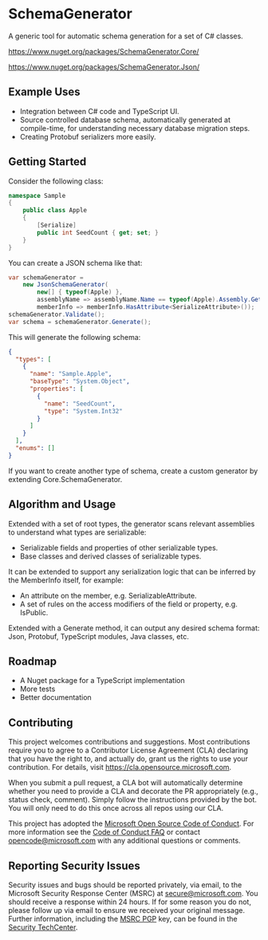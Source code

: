 # SchemaGenerator

A generic tool for automatic schema generation for a set of C# classes.

https://www.nuget.org/packages/SchemaGenerator.Core/

https://www.nuget.org/packages/SchemaGenerator.Json/

## Example Uses

* Integration between C# code and TypeScript UI.
* Source controlled database schema, automatically generated at compile-time, for understanding necessary database migration steps.
* Creating Protobuf serializers more easily. 

## Getting Started

Consider the following class:
```csharp
namespace Sample
{
    public class Apple
    {
        [Serialize]
        public int SeedCount { get; set; }
    }
}
```

You can create a JSON schema like that:
```csharp
var schemaGenerator =
    new JsonSchemaGenerator(
        new[] { typeof(Apple) },
        assemblyName => assemblyName.Name == typeof(Apple).Assembly.GetName(),
        memberInfo => memberInfo.HasAttribute<SerializeAttribute>());
schemaGenerator.Validate();
var schema = schemaGenerator.Generate();
```

This will generate the following schema:
```json
{
  "types": [
    {
      "name": "Sample.Apple",
      "baseType": "System.Object",
      "properties": [
        {
          "name": "SeedCount",
          "type": "System.Int32"
        }
      ]
    }
  ],
  "enums": []
}
```

If you want to create another type of schema, create a custom generator by extending Core.SchemaGenerator.

## Algorithm and Usage

Extended with a set of root types, the generator scans relevant assemblies to understand what types are serializable:
* Serializable fields and properties of other serializable types.
* Base classes and derived classes of serializable types.

It can be extended to support any serialization logic that can be inferred by the MemberInfo itself, for example:
* An attribute on the member, e.g. SerializableAttribute.
* A set of rules on the access modifiers of the field or property, e.g. IsPublic.

Extended with a Generate method, it can output any desired schema format: Json, Protobuf, TypeScript modules, Java classes, etc.

## Roadmap

* A Nuget package for a TypeScript implementation
* More tests
* Better documentation

## Contributing

This project welcomes contributions and suggestions.  Most contributions require you to agree to a
Contributor License Agreement (CLA) declaring that you have the right to, and actually do, grant us
the rights to use your contribution. For details, visit https://cla.opensource.microsoft.com.

When you submit a pull request, a CLA bot will automatically determine whether you need to provide
a CLA and decorate the PR appropriately (e.g., status check, comment). Simply follow the instructions
provided by the bot. You will only need to do this once across all repos using our CLA.

This project has adopted the [Microsoft Open Source Code of Conduct](https://opensource.microsoft.com/codeofconduct/).
For more information see the [Code of Conduct FAQ](https://opensource.microsoft.com/codeofconduct/faq/) or
contact [opencode@microsoft.com](mailto:opencode@microsoft.com) with any additional questions or comments.

## Reporting Security Issues

Security issues and bugs should be reported privately, via email, to the Microsoft Security
Response Center (MSRC) at [secure@microsoft.com](mailto:secure@microsoft.com). You should
receive a response within 24 hours. If for some reason you do not, please follow up via
email to ensure we received your original message. Further information, including the
[MSRC PGP](https://technet.microsoft.com/en-us/security/dn606155) key, can be found in
the [Security TechCenter](https://technet.microsoft.com/en-us/security/default).
